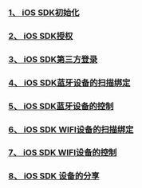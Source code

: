 ### [1、 iOS SDK初始化](iOSSDK/iOS_init.md)
### [2、 iOS SDK授权](iOSSDK/iOS_Auth.md)
### [3、 iOS SDK第三方登录](iOSSDK/iOS_third_login.md)
### [4、 iOS SDK蓝牙设备的扫描绑定](iOSSDK/iOS_BLE_Scan_Bind.md)
### [5、 iOS SDK蓝牙设备的控制](iOSSDK/iOS_BLE_Controller.md)
### [6、 iOS SDK WIFI设备的扫描绑定](iOSSDK/iOS_WIFI_Scan.md)
### [7、 iOS SDK WIFI设备的控制](iOSSDK/iOS_WIFI_Controller.md)
### [8、 iOS SDK 设备的分享](iOSSDK/iOS_Device_Share.md)





